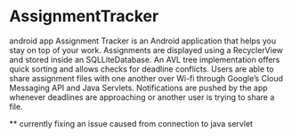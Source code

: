 # AssignmentTracker
android app
Assignment Tracker is an Android application that helps you stay on top of your work. Assignments are displayed using a RecyclerView and stored inside an SQLLiteDatabase. An AVL tree implementation offers quick sorting and allows checks for deadline conflicts. Users are able to share assignment files with one another over Wi-fi through Google’s Cloud Messaging API and Java Servlets. Notifications are pushed by the app whenever deadlines are approaching or another user is trying to share a file.


** currently fixing an issue caused from connection to java servlet

